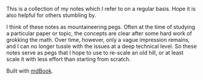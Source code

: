 This is a collection of my notes which I refer to on a regular basis. Hope it is also helpful for others stumbling by.

I think of these notes as mountaineering pegs. Often at the time of studying a particular paper or topic, the concepts are clear after some hard work of grokking the math. Over time, however, only a vague impression remains, and I can no longer tussle with the issues at a deep technical level. So these notes serve as pegs that I hope to use to re-scale an old hill, or at least scale it with less effort than starting from scratch.

Built with [mdBook](https://rust-lang.github.io/mdBook/).